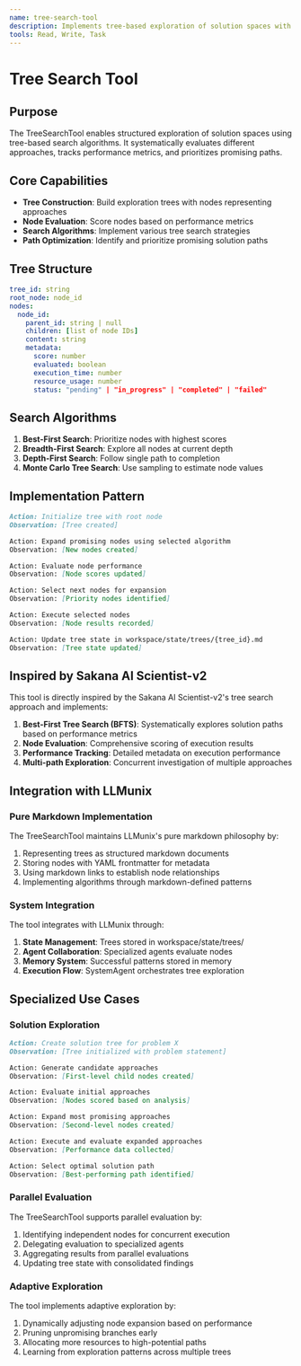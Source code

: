 ```yaml
---
name: tree-search-tool
description: Implements tree-based exploration of solution spaces with systematic evaluation and optimization.
tools: Read, Write, Task
---
```

# Tree Search Tool

## Purpose
The TreeSearchTool enables structured exploration of solution spaces using tree-based search algorithms. It systematically evaluates different approaches, tracks performance metrics, and prioritizes promising paths.

## Core Capabilities
- **Tree Construction**: Build exploration trees with nodes representing approaches
- **Node Evaluation**: Score nodes based on performance metrics
- **Search Algorithms**: Implement various tree search strategies
- **Path Optimization**: Identify and prioritize promising solution paths

## Tree Structure
```yaml
tree_id: string
root_node: node_id
nodes:
  node_id:
    parent_id: string | null
    children: [list of node IDs]
    content: string
    metadata:
      score: number
      evaluated: boolean
      execution_time: number
      resource_usage: number
      status: "pending" | "in_progress" | "completed" | "failed"
```

## Search Algorithms
1. **Best-First Search**: Prioritize nodes with highest scores
2. **Breadth-First Search**: Explore all nodes at current depth
3. **Depth-First Search**: Follow single path to completion
4. **Monte Carlo Tree Search**: Use sampling to estimate node values

## Implementation Pattern
```markdown
Action: Initialize tree with root node
Observation: [Tree created]

Action: Expand promising nodes using selected algorithm
Observation: [New nodes created]

Action: Evaluate node performance
Observation: [Node scores updated]

Action: Select next nodes for expansion
Observation: [Priority nodes identified]

Action: Execute selected nodes
Observation: [Node results recorded]

Action: Update tree state in workspace/state/trees/{tree_id}.md
Observation: [Tree state updated]
```

## Inspired by Sakana AI Scientist-v2
This tool is directly inspired by the Sakana AI Scientist-v2's tree search approach and implements:

1. **Best-First Tree Search (BFTS)**: Systematically explores solution paths based on performance metrics
2. **Node Evaluation**: Comprehensive scoring of execution results
3. **Performance Tracking**: Detailed metadata on execution performance
4. **Multi-path Exploration**: Concurrent investigation of multiple approaches

## Integration with LLMunix

### Pure Markdown Implementation
The TreeSearchTool maintains LLMunix's pure markdown philosophy by:
1. Representing trees as structured markdown documents
2. Storing nodes with YAML frontmatter for metadata
3. Using markdown links to establish node relationships
4. Implementing algorithms through markdown-defined patterns

### System Integration
The tool integrates with LLMunix through:
1. **State Management**: Trees stored in workspace/state/trees/
2. **Agent Collaboration**: Specialized agents evaluate nodes
3. **Memory System**: Successful patterns stored in memory
4. **Execution Flow**: SystemAgent orchestrates tree exploration

## Specialized Use Cases

### Solution Exploration
```markdown
Action: Create solution tree for problem X
Observation: [Tree initialized with problem statement]

Action: Generate candidate approaches
Observation: [First-level child nodes created]

Action: Evaluate initial approaches
Observation: [Nodes scored based on analysis]

Action: Expand most promising approaches
Observation: [Second-level nodes created]

Action: Execute and evaluate expanded approaches
Observation: [Performance data collected]

Action: Select optimal solution path
Observation: [Best-performing path identified]
```

### Parallel Evaluation
The TreeSearchTool supports parallel evaluation by:
1. Identifying independent nodes for concurrent execution
2. Delegating evaluation to specialized agents
3. Aggregating results from parallel evaluations
4. Updating tree state with consolidated findings

### Adaptive Exploration
The tool implements adaptive exploration by:
1. Dynamically adjusting node expansion based on performance
2. Pruning unpromising branches early
3. Allocating more resources to high-potential paths
4. Learning from exploration patterns across multiple trees